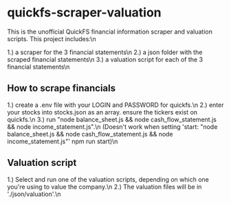 # quickfs-scraper-valuation

This is the unofficial QuickFS financial information scraper and valuation scripts.
This project includes:\n

1.) a scraper for the 3 financial statements\n
2.) a json folder with the scraped financial statements\n
3.) a valuation script for each of the 3 financial statements\n

## How to scrape financials

1.) create a .env file with your LOGIN and PASSWORD for quickfs.\n
2.) enter your stocks into stocks.json as an array. ensure the tickers exist on quickfs.\n
3.) run "node balance_sheet.js && node cash_flow_statement.js && node income_statement.js".\n
(Doesn't work when setting 'start: "node balance_sheet.js && node cash_flow_statement.js && node income_statement.js"' npm run start)\n

## Valuation script

1.) Select and run one of the valuation scripts, depending on which one you're using to value the company.\n
2.) The valuation files will be in './json/valuation'.\n
